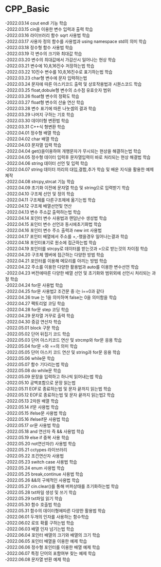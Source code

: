 # CPP_Basic
-2022.03.14 cout endl 기능 학습  
-2022.03.15 cin을 이용한 변수 입력과 출력 학습  
-2022.03.16 <cmath>라이브러리 함수 sqrt 사용법 학습  
-2022.03.17 사용자 정의 함수를 사용법과 using namespace std의 의미 학습  
-2022.03.18 정수형 함수 사용법 학습  
-2022.03.19 각 변수의 크기와 최대값 학습  
-2022.03.20 변수의 최대값에서 가감산시 일어나는 현상 학습  
-2022.03.21 변수에 10,8,16진수 저장하는법 학습  
-2022.03.22 10진수 변수를 10,8,16진수로 표기하는법 학습  
-2022.03.23 char형 변수에 문자 입력하는법  
-2022.03.24 문자에 따른 아스키코드 출력 및 상호작용법과 시퀀스코드 학습  
-2022.03.25 float,dobule형 변수의 소수점 유효숫자 범위  
-2022.03.26 float형 변수의 정확도 학습  
-2022.03.27 float형 변수의 산술 연산 학습  
-2022.03.28 변수 표기에 따른 나눗셈의 결과 학습  
-2022.03.29 나머지 구하는 기호 학습  
-2022.03.30 데이터형 변환법 학습  
-2022.03.31 C++식 형변환 학습  
-2022.04.01 정수형 배열 학습  
-2022.04.02 char 배열 학습  
-2022.04.03 문자열 입력 학습  
-2022.04.04 get()을이용하여 개행문자가 무시되는 현상을 해결하는법 학습  
-2022.04.05 정수형 데이터 입력후 문자열입력이 바로 처리되는 현상 해결법 학습  
-2022.04.06 string 데이터 선언 및 입력 학습  
-2022.04.07 string 데이터 끼리의 대입,결합,추가 학습 및 배운 지식을 활용한 예제 제작  
-2022.04.08 strcpy,strcat 기능 학습  
-2022.04.09 초기화 이전에 문자열 학습 및 string으로 입력받기 학습  
-2022.04.10 구조체 선언 및 정의 학습  
-2022.04.11 구조체를 다른구조체에 옮기는법 학습  
-2022.04.12 구조체 배열선언및 연산  
-2022.04.13 변수 주소값 출력하는법 학습  
-2022.04.14 포인터 변수 사용법과 랜덤난수 생성법 학습  
-2022.04.15 포인터 변수 선언과 동시에초기화법 학습  
-2022.04.16 포인터 변수 주소 출력과 new int 사용법  
-2022.04.17 포인터 배열에서 주소를 +,-했을경우 일어나는결과 학습  
-2022.04.18 포인터표기로 원소에 접근하는법 학습  
-2022.04.19 포인터를 strcpy로 데이터를 받는것과 =으로 받는것의 차이점 학습  
-2022.04.20 구조체 멤버에 접근하는 다양한 방법 학습  
-2022.04.21 포인터를 이용해 메모리를 아끼는 방법 학습  
-2022.04.22 주소를 이용한 다양한 활용법과 auto를 이용한 변수선언 학습  
-2022.04.23 버전에따른 다양한 배열 선언 및 초기화와 범위외에 선언시 처리되는 과정 학습  
-2022.04.24 for문 사용법 학습  
-2022.04.25 for문 사용법2 조건문 중 i는 i==0과 같다  
-2022.04.26 true 는 1을 의미하며 false는 0을 의미함을 학습  
-2022.04.27 팩토리얼 코딩 학습  
-2022.04.28 for문 step 코딩 학습  
-2022.04.29 문자열 거꾸로 출력 학습  
-2022.04.30 증감 연산자 학습  
-2022.05.01 block 구문 학습  
-2022.05.02 단어 뒤집기 코드 학습  
-2022.05.03 단어 아스키코드 연산 및 strcmp와 for문 응용 학습  
-2022.05.04 for문 =와 ==의 의미 학습  
-2022.05.05 단어 아스키 코드 연산 및 string과 for문 응용 학습  
-2022.05.06 while문 학습  
-2022.05.07 함수 기다리는법 학습  
-2022.05.08 do while문 학습  
-2022.05.09 문장을 입력하고 하나씩 읽어내는법 학습  
-2022.05.10 공백포함으로 문장 읽는법  
-2022.05.11 EOF로 종료하는법 및 문자 끝까지 읽는법 학습  
-2022.05.12 EOF로 종료하는법 및 문자 끝까지 읽는법2 학습  
-2022.05.13 2차원 배열 학습  
-2022.05.14 if문 사용법 학습  
-2022.05.15 ifelse문 사용법 학습  
-2022.05.16 ifelseif문 사용법 학습  
-2022.05.17 or문 사용법 학습  
-2022.05.18 and 연산자 즉 && 사용법 학습  
-2022.05.19 else if 중복 사용 학습  
-2022.05.20 not연산자(!) 사용법 학습  
-2022.05.21 cctypes 라이브러리  
-2022.05.22 조건연산자 사용법  
-2022.05.23 switch case 사용법 학습  
-2022.05.24 enum 사용법 학습  
-2022.05.25 break,continue 사용법 학습  
-2022.05.26 &&의 구체적인 사용법 학습  
-2022.05.27 cin.clear()를 통해 버퍼상태를 초기화하는법 학습  
-2022.05.28 txt파일 생성 및 쓰기 학습  
-2022.05.29 txt파일 읽기 학습  
-2022.05.30 함수 호출법 학습  
-2022.05.31 함수의 데이터형에따른 다양한 활용법 학습  
-2022.06.01 두개의 인자를 사용하는 함수학습  
-2022.06.02 로또 확률 구하는법 학습  
-2022.06.03 배열 인자 넘기는법 학습  
-2022.06.04 포인터 배열의 크기와 배열의 크기 학습  
-2022.06.05 포인터 배열을 이용한 예제 학습  
-2022.06.06 정수형 포인터를 이용한 배열 예제 학습  
-2022.06.07 특정 단어의 포함여부 찾는 예제 학습  
-2022.06.08 문자열 반환 예제 학습
